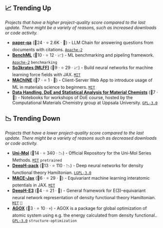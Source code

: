 ## 📈 Trending Up

_Projects that have a higher project-quality score compared to the last update. There might be a variety of reasons, such as increased downloads or code activity._

- <b><a href="https://github.com/whitead/paper-qa">paper-qa</a></b> (🥇24 ·  ⭐ 2.6K · 🐣) - LLM Chain for answering questions from documents with citations. <code><a href="http://bit.ly/3nYMfla">Apache-2</a></code>
- <b><a href="https://github.com/capoe/benchml">BenchML</a></b> (🥈10 ·  ⭐ 12 · 📈) - ML benchmarking and pipeling framework. <code><a href="http://bit.ly/3nYMfla">Apache-2</a></code> <code>benchmarking</code>
- <b><a href="https://github.com/thorben-frank/mlff">So3krates (MLFF)</a></b> (🥉9 ·  ⭐ 29 · 📈) - Build neural networks for machine learning force fields with JAX. <code><a href="http://bit.ly/34MBwT8">MIT</a></code>
- <b><a href="https://github.com/aimat-lab/MAChINE">MAChINE</a></b> (🥈7 ·  ⭐ 1 · 🐣) - Client-Server Web App to introduce usage of ML in materials science to beginners. <code><a href="http://bit.ly/34MBwT8">MIT</a></code>
- <b><a href="https://github.com/Teoroo-CMC/DoE_Course_Material">Data Handling, DoE and Statistical Analysis for Material Chemists</a></b> (🥈7 · 🐣) - Notebooks for workshops of DoE course, hosted by the Computational Materials Chemistry group at Uppsala University. <code><a href="http://bit.ly/2M0xdwT">GPL-3.0</a></code>

## 📉 Trending Down

_Projects that have a lower project-quality score compared to the last update. There might be a variety of reasons such as decreased downloads or code activity._

- <b><a href="https://github.com/dptech-corp/Uni-Mol">Uni-Mol</a></b> (🥈14 ·  ⭐ 340 · 📉) - Official Repository for the Uni-Mol Series Methods. <code><a href="http://bit.ly/34MBwT8">MIT</a></code> <code>pretrained</code>
- <b><a href="https://github.com/mzjb/DeepH-pack">DeepH-pack</a></b> (🥈13 ·  ⭐ 110 · 📉) - Deep neural networks for density functional theory Hamiltonian. <code><a href="http://bit.ly/37RvQcA">LGPL-3.0</a></code> <code><img src="https://github.com/JuDFTteam/best-of-atomistic-machine-learning/blob/e143de7faaa0dff3bc6a2c9fbaa46d209e56cb5e/config/images/julia.ico" style="display:inline;" width="13" height="13"></code>
- <b><a href="https://github.com/ACEsuit/mace-jax">MACE-Jax</a></b> (🥉6 ·  ⭐ 29 · 🐣) - Equivariant machine learning interatomic potentials in JAX. <code><a href="http://bit.ly/34MBwT8">MIT</a></code>
- <b><a href="https://github.com/Xiaoxun-Gong/DeepH-E3">DeepH-E3</a></b> (🥉4 ·  ⭐ 21 · 🐣) - General framework for E(3)-equivariant neural network representation of density functional theory Hamiltonian. <code><a href="http://bit.ly/34MBwT8">MIT</a></code> <code>🧲</code>
- <b><a href="https://gitlab.com/agox/agox">AGOX</a></b> (🥉3 ·  ⭐ 10 · 💀) - AGOX is a package for global optimization of atomic system using e.g. the energy calculated from density functional.. <code><a href="http://bit.ly/2M0xdwT">GPL-3.0</a></code> <code>structure-optimization</code>

